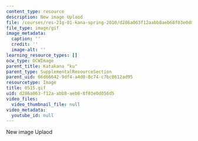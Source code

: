 ```yaml
---
content_type: resource
description: New image Uplaod
file: /courses/res-21g-01-kana-spring-2010/d286a063f12aabb8aeb68f03e0d056d5_0515.gif
file_type: image/gif
image_metadata:
  caption: ''
  credit: ''
  image-alt: ''
learning_resource_types: []
ocw_type: OCWImage
parent_title: Katakana "ku"
parent_type: SupplementalResourceSection
parent_uid: 66d66642-9df4-a4d0-8c74-c7bc8612ad95
resourcetype: Image
title: 0515.gif
uid: d286a063-f12a-abb8-aeb6-8f03e0d056d5
video_files:
  video_thumbnail_file: null
video_metadata:
  youtube_id: null
---
```

New image Uplaod

